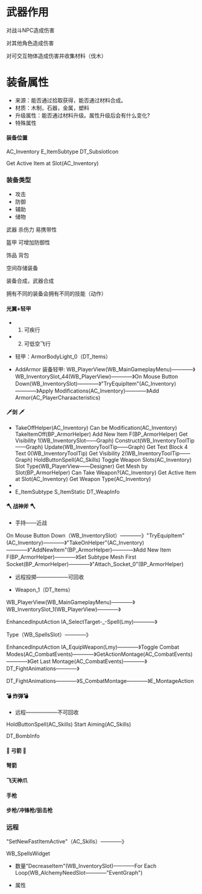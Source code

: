 # 武器作用

  对战斗NPC造成伤害
  
  对其他角色造成伤害
  
  对可交互物体造成伤害并收集材料（伐木）
  

# 装备属性
*	来源：能否通过拾取获得，能否通过材料合成。
*	材质：木制，石器，金属，塑料
*	升级属性：能否通过材料升级。属性升级后会有什么变化?
*	特殊属性

#### 装备位置
AC_Inventory
E_ItemSubtype
DT_SubslotIcon

Get Active Item at Slot(AC_Inventory)

### 装备类型
* 攻击
* 防御
* 辅助
* 储物

  
武器
杀伤力
易携带性

盔甲
可增加防御性

饰品
背包

空间存储装备


装备合成，武器合成

拥有不同的装备会拥有不同的技能（动作）

#### 光翼+轻甲

* 1.  可疾行

* 2.  可低空飞行

* 轻甲：ArmorBodyLight_0（DT_Items）

* AddArmor 装备轻甲:    WB_PlayerView(WB_MainGameplayMenu)————》WB_InventorySlot_44(WB_PlayerView)————》On Mouse Button Down(WB_InventorySlot)————》"TryEquipItem"(AC_Inventory)————》Apply Modifications(AC_Inventory)————》Add Armor(AC_PlayerCharaacteristics)

#### 🗡剑   :dagger:
*	TakeOffHelper(AC_Inventory)	Can be Modification(AC_Inventory) 	TakeItemOff(BP_ArmorHelper)		Add New Item F(BP_ArmorHelper)		Get Visibility 1(WB_InventorySlot——Graph)		Construct(WB_InventoryToolTip——Graph)		Update(WB_InventoryToolTip——Graph)		Get Text Block 4 Text 0(WB_InventoryToolTip)		Get Visibility 2(WB_InventoryToolTip——Graph)		HoldButtonSpell(AC_Skills)	Toggle Weapon Slots(AC_Inventory)		Slot Type(WB_PlayerView——Designer)		Get Mesh by Slot(BP_ArmorHelper)		Can Take Weapon?(AC_Inventory)		Get Active Item at Slot(AC_Inventory)	Get Weapon Type(AC_Inventory)
*	
*	E_ItemSubtype		S_ItemStatic		DT_WeapInfo

#### :axe: 战神斧 🪓

* 手持——近战

On Mouse Button Down（WB_InventorySlot）————》"TryEquipItem"(AC_Inventory)————》"TakeOnHelper"(AC_Inventory)————》"AddNewItem"(BP_ArmorHelper)————》Add New Item F(BP_ArmorHelper)————》Set Subtype Mesh First Socket(BP_ArmorHelper)————》"Attach_Socket_0"(BP_ArmorHelper)

* 远程投掷——————可回收


* Weapon_1（DT_Items）  

 WB_PlayerView(WB_MainGameplayMenu)————》WB_InventorySlot_1(WB_PlayerView)————》
 
 EnhancedInputAction IA_SelectTarget-_-Spell(Lmy)————》

Type（WB_SpellsSlot）————》	

 
EnhancedInputAction IA_EquipWeapon(Lmy)————》Toggle Combat Modes(AC_CombatEvents)————》GetActionMontage(AC_CombatEvents) ————》Get Last Montage(AC_CombatEvents)————》 DT_FightAnimations————》




DT_FightAnimations————》S_CombatMontage————》E_MontageAction


#### :bomb: 炸弹💣	
*	远程——————不可回收

HoldButtonSpell(AC_Skills)		Start Aiming(AC_Skills)

DT_BombInfo

#### 	:bow_and_arrow: 弓箭	 🏹 

#### 弩箭

#### 飞天神爪

#### 手枪

#### 步枪/冲锋枪/狙击枪


### 远程

"SetNewFastItemActive"（AC_Skills）————》


WB_SpellsWidget



*  数量"DecreaseItem"(WB_InventorySlot)————For Each Loop(WB_AlchemyNeedSlot————"EventGraph")

*  属性
